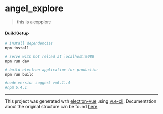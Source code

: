 # angel_explore

> this is a expplore

#### Build Setup

``` bash
# install dependencies
npm install

# serve with hot reload at localhost:9088
npm run dev

# build electron application for production
npm run build

#node version suggest >=6.11.4
#npm 6.4.1


```

---

This project was generated with [electron-vue](https://github.com/SimulatedGREG/electron-vue) using [vue-cli](https://github.com/vuejs/vue-cli). Documentation about the original structure can be found [here](https://simulatedgreg.gitbooks.io/electron-vue/content/index.html).
